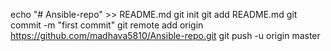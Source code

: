 echo "# Ansible-repo" >> README.md
git init
git add README.md
git commit -m "first commit"
git remote add origin https://github.com/madhava5810/Ansible-repo.git
git push -u origin master
